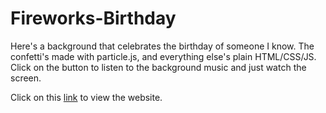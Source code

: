 # Fireworks-Birthday
Here's a background that celebrates the birthday of someone I know. The confetti's made with particle.js, and everything else's plain HTML/CSS/JS.
Click on the button to listen to the background music and just watch the screen.

Click on this [link](https://fawn-27.github.io/Fireworks-Birthday/) to view the website.

